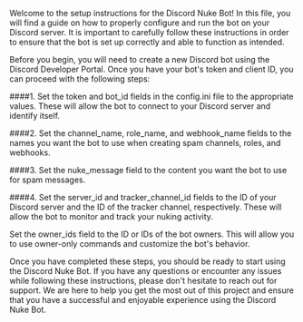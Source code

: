 Welcome to the setup instructions for the Discord Nuke Bot! In this file, you will find a guide on how to properly configure and run the bot on your Discord server. It is important to carefully follow these instructions in order to ensure that the bot is set up correctly and able to function as intended.

Before you begin, you will need to create a new Discord bot using the Discord Developer Portal. Once you have your bot's token and client ID, you can proceed with the following steps:

####1. 
Set the token and bot_id fields in the config.ini file to the appropriate values. These will allow the bot to connect to your Discord server and identify itself.

####2. Set the channel_name, role_name, and webhook_name fields to the names you want the bot to use when creating spam channels, roles, and webhooks.

####3. Set the nuke_message field to the content you want the bot to use for spam messages.

####4. Set the server_id and tracker_channel_id fields to the ID of your Discord server and the ID of the tracker channel, respectively. These will allow the bot to monitor and track your nuking activity.

Set the owner_ids field to the ID or IDs of the bot owners. This will allow you to use owner-only commands and customize the bot's behavior.

Once you have completed these steps, you should be ready to start using the Discord Nuke Bot. If you have any questions or encounter any issues while following these instructions, please don't hesitate to reach out for support. We are here to help you get the most out of this project and ensure that you have a successful and enjoyable experience using the Discord Nuke Bot.
